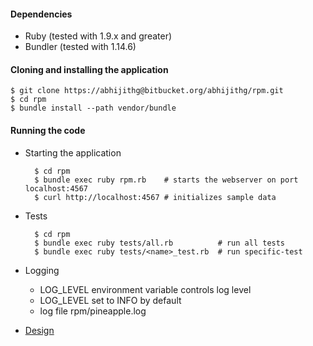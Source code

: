 #### Dependencies

* Ruby (tested with 1.9.x and greater)
* Bundler (tested with 1.14.6)

#### Cloning and installing the application

	$ git clone https://abhijithg@bitbucket.org/abhijithg/rpm.git
	$ cd rpm
	$ bundle install --path vendor/bundle

#### Running the code

* Starting the application

		$ cd rpm
		$ bundle exec ruby rpm.rb    # starts the webserver on port localhost:4567
		$ curl http://localhost:4567 # initializes sample data

* Tests

		$ cd rpm
		$ bundle exec ruby tests/all.rb          # run all tests
		$ bundle exec ruby tests/<name>_test.rb  # run specific-test


* Logging

	* LOG_LEVEL environment variable controls log level
	* LOG_LEVEL set to INFO by default
	* log file rpm/pineapple.log

* [Design](design.md)
